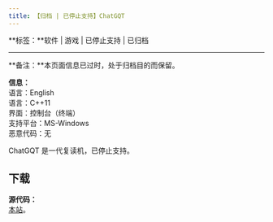 ```yaml
---
title: 【归档 | 已停止支持】ChatGQT
---
```


**标签：**软件 | 游戏 | 已停止支持 | 已归档

---

**备注：**本页面信息已过时，处于归档目的而保留。

**信息：**<br>
语言：English<br>
语言：C++11<br>
界面：控制台（终端）<br>
支持平台：MS-Windows<br>
恶意代码：无

ChatGQT 是一代复读机，已停止支持。

## 下载

**源代码：**<br>
[本站](/downloads/chatgqt-src.cc)。

